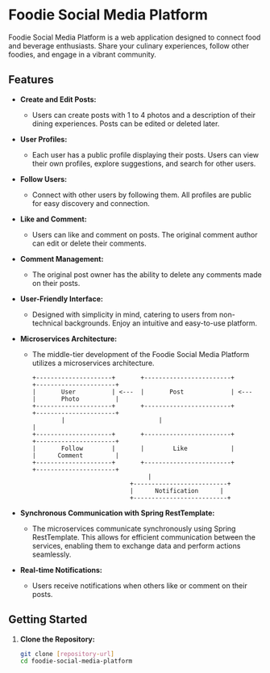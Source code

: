 
# Foodie Social Media Platform

Foodie Social Media Platform is a web application designed to connect food and beverage enthusiasts. Share your culinary experiences, follow other foodies, and engage in a vibrant community.

## Features

- **Create and Edit Posts:**
  - Users can create posts with 1 to 4 photos and a description of their dining experiences. Posts can be edited or deleted later.

- **User Profiles:**
  - Each user has a public profile displaying their posts. Users can view their own profiles, explore suggestions, and search for other users.

- **Follow Users:**
  - Connect with other users by following them. All profiles are public for easy discovery and connection.

- **Like and Comment:**
  - Users can like and comment on posts. The original comment author can edit or delete their comments.

- **Comment Management:**
  - The original post owner has the ability to delete any comments made on their posts.

- **User-Friendly Interface:**
  - Designed with simplicity in mind, catering to users from non-technical backgrounds. Enjoy an intuitive and easy-to-use platform.

- **Microservices Architecture:**
  - The middle-tier development of the Foodie Social Media Platform utilizes a microservices architecture.

    ```plaintext
    +---------------------+       +------------------------+       +----------------------+
    |       User          | <---  |       Post             | <---  |       Photo          |
    +---------------------+       +------------------------+       +----------------------+
            |                          |                            |
    +---------------------+       +------------------------+       +----------------------+
    |       Follow        |       |        Like            |       |      Comment         |
    +---------------------+       +------------------------+       +----------------------+
                                    |
                               +--------------------------+
                               |      Notification      |
                               +--------------------------+
    ```

- **Synchronous Communication with Spring RestTemplate:**
  - The microservices communicate synchronously using Spring RestTemplate. This allows for efficient communication between the services, enabling them to exchange data and perform actions seamlessly.

- **Real-time Notifications:**
  - Users receive notifications when others like or comment on their posts.

## Getting Started

1. **Clone the Repository:**
   ```bash
   git clone [repository-url]
   cd foodie-social-media-platform

